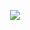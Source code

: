 <p align="center">
<img src = "https://i.giphy.com/media/v1.Y2lkPTc5MGI3NjExbGtya3lwbHg4bnhueXY3ZnR0eG95MHh4bjhtNHB1Z2hldWx0cGc1eCZlcD12MV9pbnRlcm5hbF9naWZfYnlfaWQmY3Q9Zw/4N5ddOOJJ7gtKTgNac/giphy.gif">
</p>
